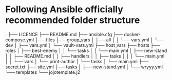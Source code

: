 # Following Ansible officially recommended folder structure

.
├── LICENCE
├── README.md
├── ansible.cfg
├── docker-compose.yml
├── files
├── group_vars
│   ├── all
│   │   └── vars.yml
│   └── dev
│       ├── vars.yml
│       └── vault-vars.yml
├── host_vars
├── hosts
├── roles
│   ├── best-enemy
│   │   └── tasks
│   │       └── main.yml
│   ├── new-stand
│   │   ├── README.md
│   │   ├── handlers
│   │   ├── tasks
│   │   │   └── main.yml
│   │   └── vars
│   └── print-author
│       └── tasks
│           └── main.yml
├── secret.txt
├── site.yml
├── tasks
│   ├── new-stand.yml
│   └── wryyy.yml
└── templates
    └── jojotemplate.j2
    